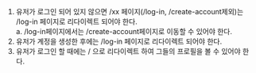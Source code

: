 1. 유저가 로그인 되어 있지 않으면 /xx 페이지(/log-in, /create-account제외)는 /log-in 페이지로 리다이렉트 되어야 한다. \
   a. /log-in페이지에서는 /create-account페이지로 이동할 수 있어야 한다.
2. 유저가 계정을 생성한 후에는 /log-in 페이지로 리다이렉트 되어야 한다.
3. 유저가 로그인 할 때에는 / 으로 리다이렉트 하여 그들의 프로필을 볼 수 있어야 한다.